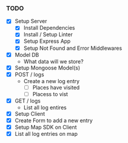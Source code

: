 ### TODO

* [x] Setup Server
    * [x] Install Dependencies
    * [x] Install / Setup Linter
    * [x] Setup Express App
    * [x] Setup Not Found and Error Middlewares
* [x] Model DB
    * What data will we store?
* [x] Setup Mongoose Model(s)
* [x] POST / logs
    * Create a new log entry
      * [ ] Places have visited
      * [ ] Placess to vist
* [x] GET / logs
    * List all log entires
* [x] Setup Client
* [x] Create Form to add a new entry
* [x] Setup Map SDK on Client
* [x] List all log entries on map
